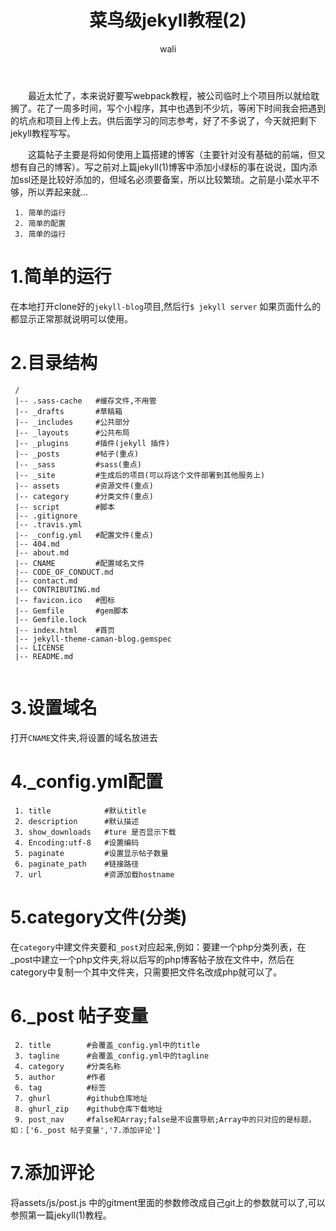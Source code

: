 ﻿---
layout: post
title: 菜鸟级jekyll教程(2)   #标题
tagline: 使用小菜搭建jekyll教程
category: jekyll      #分类
author: wali    #作者
tag: jekyll     #标签
ghurl: https://github.com/walidream/jekyll-blog       #github url
ghurl_zip: https://github.com/walidream/jekyll-blog/archive/master.zip  #github zip下载
comments: true

post_nav: ['1.简单的运行','2.目录结构','3.设置域名','4._config.yml配置','5.category文件(分类)','6._post 帖子变量','7.添加评论']
grpup_tag: jekyll搭建博客教程
---

　　最近太忙了，本来说好要写webpack教程，被公司临时上个项目所以就给耽搁了。花了一周多时间，写个小程序，其中也遇到不少坑，等闲下时间我会把遇到的坑点和项目上传上去。供后面学习的同志参考，好了不多说了，今天就把剩下jekyll教程写写。

　　这篇帖子主要是将如何使用上篇搭建的博客（主要针对没有基础的前端，但又想有自己的博客）。写之前对上篇jekyll(1)博客中添加小绿标的事在说说，国内添加ssl还是比较好添加的，但域名必须要备案，所以比较繁琐。之前是小菜水平不够，所以弄起来就...

```
 1. 简单的运行
 2. 简单的配置
 3. 简单的运行
```

# 1.简单的运行

在本地打开clone好的`jekyll-blog`项目,然后行`$ jekyll server` 如果页面什么的都显示正常那就说明可以使用。

# 2.目录结构

```
 /
 |-- .sass-cache   #缓存文件,不用管
 |-- _drafts       #草稿箱
 |-- _includes     #公共部分
 |-- _layouts      #公共布局
 |-- _plugins      #插件(jekyll 插件)
 |-- _posts        #帖子(重点)
 |-- _sass         #sass(重点)
 |-- _site         #生成后的项目(可以将这个文件部署到其他服务上)
 |-- assets        #资源文件(重点)
 |-- category      #分类文件(重点)
 |-- script        #脚本
 |-- .gitignore    
 |-- .travis.yml   
 |-- _config.yml   #配置文件(重点)
 |-- 404.md
 |-- about.md     
 |-- CNAME         #配置域名文件
 |-- CODE_OF_CONDUCT.md 
 |-- contact.md     
 |-- CONTRIBUTING.md
 |-- favicon.ico   #图标
 |-- Gemfile       #gem脚本
 |-- Gemfile.lock
 |-- index.html    #首页
 |-- jekyll-theme-caman-blog.gemspec
 |-- LICENSE   
 |-- README.md     
 
```

# 3.设置域名

打开`CNAME`文件夹,将设置的域名放进去

# 4._config.yml配置

```
 1. title            #默认title
 2. description      #默认描述
 3. show_downloads   #ture 是否显示下载
 4. Encoding:utf-8   #设置编码
 5. paginate         #设置显示帖子数量
 6. paginate_path    #链接路径 
 7. url              #资源加载hostname
```

# 5.category文件(分类)

在`category`中建文件夹要和`_post`对应起来,例如：要建一个php分类列表，在_post中建立一个php文件夹,将以后写的php博客帖子放在文件中，然后在category中复制一个其中文件夹，只需要把文件名改成php就可以了。

# 6._post 帖子变量

```
 2. title        #会覆盖_config.yml中的title
 3. tagline      #会覆盖_config.yml中的tagline
 4. category     #分类名称
 5. author       #作者
 6. tag          #标签 
 7. ghurl        #github仓库地址
 8. ghurl_zip    #github仓库下载地址
 9. post_nav     #false和Array;false是不设置导航;Array中的只对应的是标题，如：['6._post 帖子变量','7.添加评论']
```

# 7.添加评论

将assets/js/post.js 中的gitment里面的参数修改成自己git上的参数就可以了,可以参照第一篇jekyll(1)教程。



























































